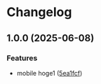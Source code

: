 # Changelog

## 1.0.0 (2025-06-08)


### Features

* mobile hoge1 ([5ea1fcf](https://github.com/fchimpan/release-please-dev/commit/5ea1fcf191c3fbaf32f45c33e2eb539222956755))
